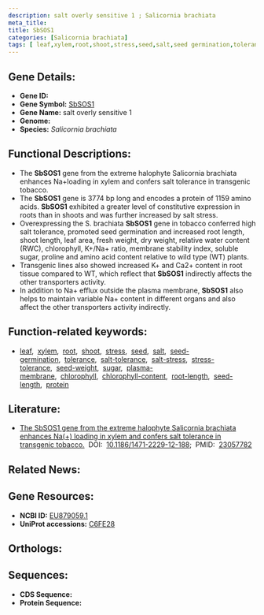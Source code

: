 ```yaml
---
description: salt overly sensitive 1 ; Salicornia brachiata
meta_title:
title: SbSOS1
categories: [Salicornia brachiata]
tags: [ leaf,xylem,root,shoot,stress,seed,salt,seed germination,tolerance,salt tolerance,salt stress,stress tolerance,seed weight,sugar,plasma membrane,chlorophyll,chlorophyll content,root length,seed length,protein ]
---
```


## Gene Details:
- **Gene ID:** []()
- **Gene Symbol:** <u>SbSOS1</u>
- **Gene Name:** salt overly sensitive 1
- **Genome:** []()
- **Species:** *Salicornia brachiata*

## Functional Descriptions:
   - The **SbSOS1** gene from the extreme halophyte Salicornia brachiata enhances Na+loading in xylem and confers salt tolerance in transgenic tobacco.
   - The **SbSOS1** gene is 3774 bp long and encodes a protein of 1159 amino acids. **SbSOS1** exhibited a greater level of constitutive expression in roots than in shoots and was further increased by salt stress.
   - Overexpressing the S. brachiata **SbSOS1** gene in tobacco conferred high salt tolerance, promoted seed germination and increased root length, shoot length, leaf area, fresh weight, dry weight, relative water content (RWC), chlorophyll, K+/Na+ ratio, membrane stability index, soluble sugar, proline and amino acid content relative to wild type (WT) plants.
   - Transgenic lines also showed increased K+ and Ca2+ content in root tissue compared to WT, which reflect that **SbSOS1** indirectly affects the other transporters activity.
   - In addition to Na+ efflux outside the plasma membrane, **SbSOS1** also helps to maintain variable Na+ content in different organs and also affect the other transporters activity indirectly.

## Function-related keywords:
   - [leaf](/tags/leaf/),&nbsp;&nbsp;[xylem](/tags/xylem/),&nbsp;&nbsp;[root](/tags/root/),&nbsp;&nbsp;[shoot](/tags/shoot/),&nbsp;&nbsp;[stress](/tags/stress/),&nbsp;&nbsp;[seed](/tags/seed/),&nbsp;&nbsp;[salt](/tags/salt/),&nbsp;&nbsp;[seed-germination](/tags/seed-germination/),&nbsp;&nbsp;[tolerance](/tags/tolerance/),&nbsp;&nbsp;[salt-tolerance](/tags/salt-tolerance/),&nbsp;&nbsp;[salt-stress](/tags/salt-stress/),&nbsp;&nbsp;[stress-tolerance](/tags/stress-tolerance/),&nbsp;&nbsp;[seed-weight](/tags/seed-weight/),&nbsp;&nbsp;[sugar](/tags/sugar/),&nbsp;&nbsp;[plasma-membrane](/tags/plasma-membrane/),&nbsp;&nbsp;[chlorophyll](/tags/chlorophyll/),&nbsp;&nbsp;[chlorophyll-content](/tags/chlorophyll-content/),&nbsp;&nbsp;[root-length](/tags/root-length/),&nbsp;&nbsp;[seed-length](/tags/seed-length/),&nbsp;&nbsp;[protein](/tags/protein/)

## Literature:
   - [The SbSOS1 gene from the extreme halophyte Salicornia brachiata enhances Na(+) loading in xylem and confers salt tolerance in transgenic tobacco.](https://doi.org/10.1186/1471-2229-12-188)&nbsp;&nbsp;DOI:&nbsp;&nbsp;[10.1186/1471-2229-12-188](https://doi.org/10.1186/1471-2229-12-188);&nbsp;&nbsp;PMID:&nbsp;&nbsp;[23057782](https://pubmed.ncbi.nlm.nih.gov/23057782/)

## Related News:

## Gene Resources:
- **NCBI ID:**  [EU879059.1](https://www.ncbi.nlm.nih.gov/gene/?term=EU879059.1)
- **UniProt accessions:**  [C6FE28](https://www.uniprot.org/uniprotkb/C6FE28/entry)

## Orthologs:

## Sequences:
- **CDS Sequence:**
- **Protein Sequence:**
